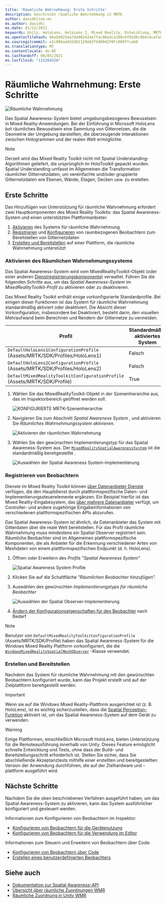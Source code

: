 ```yaml
---
title: 'Räumliche Wahrnehmung: Erste Schritte'
description: beschreibt räumliche Wahrnehmung in MRTK
author: davidkline-ms
ms.author: davidkl
ms.date: 01/12/2021
keywords: Unity, HoloLens, HoloLens 2, Mixed Reality, Entwicklung, MRTK,
ms.openlocfilehash: bbe5b923ea7da965424e7fac98adca180c6f91d0c9b4c4ca7a0477e301c362f9
ms.sourcegitcommit: a1c086aa83d381129e62f9d8942f0fc889ffcab0
ms.translationtype: MT
ms.contentlocale: de-DE
ms.lasthandoff: 08/05/2021
ms.locfileid: "115204328"
---
```

# <a name="spatial-awareness-getting-started"></a>Räumliche Wahrnehmung: Erste Schritte

![Räumliche Wahrnehmung](../images/spatial-awareness/MRTK_SpatialAwareness_Main.png)

Das Spatial Awareness-System bietet umgebungsbezogenes Bewusstsein in Mixed Reality-Anwendungen. Bei der Einführung in Microsoft HoloLens bot räumliches Bewusstsein eine Sammlung von Gitternetzen, die die Geometrie der Umgebung darstellten, die überzeugende Interaktionen zwischen Hologrammen und der realen Welt ermöglichte.

> [!NOTE]
> Derzeit wird das Mixed Reality Toolkit nicht mit Spatial Understanding-Algorithmen geliefert, die ursprünglich im HoloToolkit gepackt wurden. Spatial Understanding umfasst im Allgemeinen die Transformation räumlicher Gitternetzdaten, um vereinfachte und/oder gruppierte Gitternetzdaten wie Ebenen, Wände, Etagen, Decken usw. zu erstellen.

## <a name="getting-started"></a>Erste Schritte

Das Hinzufügen von Unterstützung für räumliche Wahrnehmung erfordert zwei Hauptkomponenten des Mixed Reality Toolkits: das Spatial Awareness-System und einen unterstützten Plattformanbieter.

1. [Aktivieren](#enable-the-spatial-awareness-system) des Systems für räumliche Wahrnehmung
2. [Registrieren](#register-observers) und [Konfigurieren](configuring-spatial-awareness-mesh-observer.md) von raumbezogenen Beobachtern zum Bereitstellen von Gitternetzdaten
3. [Erstellen und Bereitstellen](#build-and-deploy) auf einer Plattform, die räumliche Wahrnehmung unterstützt

### <a name="enable-the-spatial-awareness-system"></a>Aktivieren des Räumlichen Wahrnehmungssystems

Das Spatial Awareness-System wird vom MixedRealityToolkit-Objekt (oder einer anderen [Dienstregistrierungskomponente)](xref:Microsoft.MixedReality.Toolkit.IMixedRealityServiceRegistrar) verwaltet. Führen Sie die folgenden Schritte aus, um das *Spatial Awareness-System* im *MixedRealityToolkit-Profil* zu aktivieren oder zu deaktivieren.

Das Mixed Reality Toolkit enthält einige vorkonfigurierte Standardprofile. Bei einigen dieser Funktionen ist das System für räumliche Wahrnehmung standardmäßig aktiviert oder deaktiviert. Die Absicht dieser Vorkonfiguration, insbesondere bei Deaktiviert, besteht darin, den visuellen Mehraufwand beim Berechnen und Rendern der Gitternetze zu vermeiden.

| Profil | Standardmäßig aktiviertes System |
| --- | --- |
| `DefaultHoloLens1ConfigurationProfile` (Assets/MRTK/SDK/Profiles/HoloLens1) | Falsch |
| `DefaultHoloLens2ConfigurationProfile` (Assets/MRTK/SDK/Profiles/HoloLens2) | Falsch |
| `DefaultMixedRealityToolkitConfigurationProfile` (Assets/MRTK/SDK/Profile) | True |

1. Wählen Sie das MixedRealityToolkit-Objekt in der Szenenhierarchie aus, das im Inspektorbereich geöffnet werden soll.

    ![KONFIGURIERTE MRTK-Szenenhierarchie](../images/MRTK_ConfiguredHierarchy.png)

1. Navigieren Sie zum Abschnitt *Spatial Awareness System ,* und aktivieren Sie *Räumliches Wahrnehmungssystem aktivieren.*

    ![Aktivieren der räumlichen Wahrnehmung](../images/spatial-awareness/MRTKConfig_SpatialAwareness.png)

1. Wählen Sie den gewünschten Implementierungstyp für das Spatial Awareness-System aus. Der [`MixedRealitySpatialAwarenessSystem`](xref:Microsoft.MixedReality.Toolkit.SpatialAwareness.MixedRealitySpatialAwarenessSystem) ist die standardmäßig bereitgestellte .

    ![Auswählen der Spatial Awareness System-Implementierung](../images/spatial-awareness/SpatialAwarenessSelectSystemType.png)

### <a name="register-observers"></a>Registrieren von Beobachtern

Dienste im Mixed Reality Toolkit können [über Datenanbieter Dienste](../../architecture/systems-extensions-providers.md) verfügen, die den Hauptdienst durch plattformspezifische Daten- und Implementierungssteuerelemente ergänzen. Ein Beispiel hierfür ist das Mixed Reality-Eingabesystem, das [über mehrere Datenanbieter](../input/input-providers.md) verfügt, um Controller- und andere zugehörige Eingabeinformationen von verschiedenen plattformspezifischen APIs abzurufen.

Das Spatial Awareness-System ist ähnlich, da Datenanbieter das System mit Gitterdaten über die reale Welt bereitstellen. Für das Profil räumliche Wahrnehmung muss mindestens ein Spatial Observer registriert sein. Räumliche Beobachter sind im Allgemeinen plattformspezifische Komponenten, die als Anbieter für die Erkennung verschiedener Arten von Meshdaten von einem plattformspezifischen Endpunkt (d. h. HoloLens).

1. Öffnen oder Erweitern des *Profils "Spatial Awareness System"*

    ![Spatial Awareness System Profile](../images/spatial-awareness/SpatialAwarenessProfile.png)

1. Klicken Sie auf die Schaltfläche *"Räumlichen Beobachter hinzufügen".*
1. Auswählen des gewünschten *Implementierungstyps für räumliche Beobachter*

    ![Auswählen der Spatial Observer-Implementierung](../images/spatial-awareness/SpatialAwarenessSelectObserver.png)

1. [Ändern der Konfigurationseigenschaften für den Beobachter](configuring-spatial-awareness-mesh-observer.md) nach Bedarf

> [!NOTE]
> Benutzer von `DefaultMixedRealityToolkitConfigurationProfile` (Assets/MRTK/SDK/Profile) haben das Spatial Awareness-System für die Windows Mixed Reality Plattform vorkonfiguriert, die die [`WindowsMixedRealitySpatialMeshObserver`](xref:Microsoft.MixedReality.Toolkit.WindowsMixedReality.SpatialAwareness.WindowsMixedRealitySpatialMeshObserver) -Klasse verwendet.

### <a name="build-and-deploy"></a>Erstellen und Bereitstellen

Nachdem das System für räumliche Wahrnehmung mit den gewünschten Beobachtern konfiguriert wurde, kann das Projekt erstellt und auf der Zielplattform bereitgestellt werden.

> [!IMPORTANT]
> Wenn sie auf die Windows Mixed Reality-Plattform ausgerichtet ist (z. B. HoloLens), ist es wichtig sicherzustellen, dass die [Spatial Perception-Funktion](/windows/mixed-reality/spatial-mapping-in-unity) aktiviert ist, um das Spatial Awareness-System auf dem Gerät zu verwenden.

> [!WARNING]
> Einige Plattformen, einschließlich Microsoft HoloLens, bieten Unterstützung für die Remoteausführung innerhalb von Unity. Dieses Feature ermöglicht schnelle Entwicklung und Tests, ohne dass der Build- und Bereitstellungsschritt erforderlich ist. Stellen Sie sicher, dass Sie abschließende Akzeptanztests mithilfe einer erstellten und bereitgestellten Version der Anwendung durchführen, die auf der Zielhardware und -plattform ausgeführt wird.

## <a name="next-steps"></a>Nächste Schritte

Nachdem Sie die oben beschriebenen Verfahren ausgeführt haben, um das Spatial Awareness-System zu aktivieren, kann das System ausführlicher konfiguriert und gesteuert werden.

Informationen zum Konfigurieren von Beobachtern im Inspektor:

- [Konfigurieren von Beobachtern für die Gerätenutzung](configuring-spatial-awareness-mesh-observer.md)
- [Konfigurieren von Beobachtern für die Verwendung im Editor](spatial-object-mesh-observer.md)

Informationen zum Steuern und Erweitern von Beobachtern über Code:

- [Konfigurieren von Beobachtern über Code](usage-guide.md)
- [Erstellen eines benutzerdefinierten Beobachters](create-data-provider.md)

## <a name="see-also"></a>Siehe auch

- [Dokumentation zur Spatial Awareness-API](xref:Microsoft.MixedReality.Toolkit.SpatialAwareness)
- [Übersicht über räumliche Zuordnungen WMR](/windows/mixed-reality/spatial-mapping)
- [Räumliche Zuordnung in Unity WMR](/windows/mixed-reality/spatial-mapping-in-unity)

